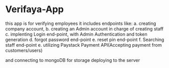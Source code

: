 # Verifaya-App

this app is for verifying employees
it includes endpoints like: 
a. creating company account,
b. creating an Admin account in charge of creating staff
c. implenting Login end-point, with Admin Authentication and token generation
d. forgot password end-point
e. reset pin end-point
f. Searching staff end-point
e. utilizing Paystack Payment API(Accepting payment from customers/users)
 

 and 
connecting to mongoDB for storage
deploying to the server
